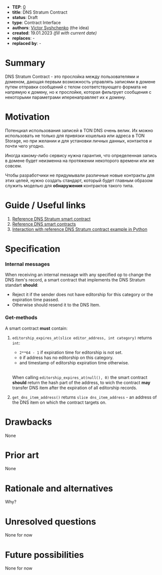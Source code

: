 - **TEP**: [0](https://github.com/ton-blockchain/TEPs/pull/0)
- **title**: DNS Stratum Contract
- **status**: Draft
- **type**: Contract Interface
- **authors**: [Victor Syshchenko](https://github.com/1ixi1)
  (the idea)
- **created**: 19.01.2023 *(fill with current date)*
- **replaces**: -
- **replaced by**: -


# Summary

DNS Stratum Contract - это прослойка между пользователями и доменом,
дающая первым возможность управлять записями в домене путем отправки
сообщений с телом соответствующего формата не напрямую к домену, но
к прослойке, которая фильтрует сообщения с некоторыми параметрами
иперенаправляет их к домену.


# Motivation

Потенциал использования записей в TON DNS очень велик. Их можно
использовать не только для привязки кошелька или адреса в TON Storage, но
при желании и для установки личных данных, контактов и почти чего угодно.

Иногда какому-либо сервису нужна гарантия, что определенная запись
в домене будет неизменна на протяжении некоторого времени или же совсем.

Чтобы разработчики не придумывали различные новые контракты для этих
целей, нужно создать стандарт, который будет главным образом служить
моделью для **обнаружения** контрактов такого типа.


# Guide / Useful links
1. [Reference DNS Stratum smart contract]()
2. [Reference DNS smart contracts](https://github.com/ton-blockchain/dns-contract)
3. [Interaction with reference DNS Stratum contract example in Python]()



# Specification

### Internal messages
When receiving an internal message with any specified op to change
the DNS item's record, a smart contract that implements the DNS Stratum
standart **should**:
   * Reject it if the sender does not have editorship for this category
   or the expiration time passed.
   * Otherwise should resend it to the DNS Item.

### Get-methods
A smart contract **must** contain:
1. `editorship_expires_at(slice editor_address, int category)`
   returns `int`:
   * `2**64 - 1` if expiration time for editorship is not set.
   * `0` if address has no editorship on this category.
   * and timestamp of editorship expiration time otherwise.

   \
   When calling `editorship_expires_at(null(), 0)` the smart contract
   **should** return the hash part of the address, to wich the contract
   **may** transfer DNS item after the expiration of all editorship
   records.

2. `get_dns_item_address()` returns `slice dns_item_address` -
   an address of the DNS item on which the contract targets on.


# Drawbacks

None


# Prior art
None


# Rationale and alternatives

Why?

# Unresolved questions

None for now


# Future possibilities
None for now
